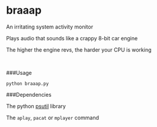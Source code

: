 braaap
======

An irritating system activity monitor

Plays audio that sounds like a crappy 8-bit car engine

The higher the engine revs, the harder your CPU is working


<br>

###Usage

    python braaap.py



###Dependencies

The python [psutil](https://code.google.com/p/psutil/) library

The <code>aplay</code>, <code>pacat</code> or <code>mplayer</code> command
